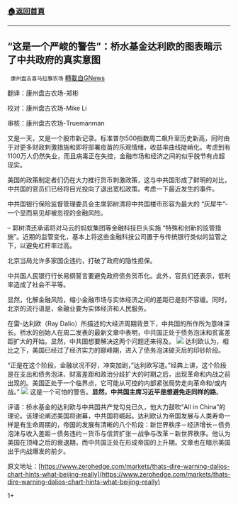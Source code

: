 ###  [:house:返回首頁](https://github.com/ourhimalayas/txt)
---

## &#8220;这是一个严峻的警告&#8221;：桥水基金达利欧的图表暗示了中共政府的真实意图
` 康州盘古喜马拉雅农场` [轉載自GNews](https://gnews.org/zh-hans/609076/)

翻译：康州盘古农场-郑彬

校对：康州盘古农场-Mike Li

审核：康州盘古农场-Truemanman

又是一天，又是一个股市新记录。标准普尔500指数周二飙升至历史新高，同时由于对更多财政刺激措施和即将部署疫苗的乐观情绪，收益率曲线陡峭化。考虑到有1100万人仍然失业，而且病毒正在失控，金融市场和经济之间的似乎脱节有点超现实。

美国的政策制定者们仍在大力推行货币刺激政策，这与中共国形成了鲜明的对比，中共国的官员们已经将目光投向了退出宽松政策。考虑一下最近发生的事件。

中共国银行保险监督管理委员会主席郭树清将中共国楼市形容为最大的 “灰犀牛”-一个显而易见却被忽视的金融风险。

– 郭树清还承诺将对马云的蚂蚁集团等金融科技巨头实施 “特殊和创新的监管措施”。近期的监管变化，基本上将这些金融科技公司置于与传统银行类似的监管之下，以避免杠杆率过高。

北京当局允许多家国企违约，打破了政府的隐性担保。

中共国人民银行行长易纲誓言要避免政府债务货币化。此外，官员们还表示，低利率造成了社会不平等。

显然，化解金融风险，缩小金融市场与实体经济之间的差距已是刻不容缓。同时，北京的流行语是，金融业要为实体经济和人民服务。

在雷-达利欧（Ray Dalio）所描述的大经济周期背景下，中共国的所作所为意味深长。桥水的创始人在周二发表的最新文章中表明，中共国正处于债务泡沫和贫富差距扩大的开始。显然，中共国想要解决这两个问题还来得及。
![]()![](https://gnews-media-offload.s3.amazonaws.com/wp-content/uploads/2020/12/02001520/%E5%9B%BE%E7%89%8716.png)
达利欧认为，相比之下，美国已经过了经济实力的巅峰期，进入了债务泡沫破灭后的印钞阶段。

“正是在这个阶段，金融状况不好，冲突加剧，”达利欧写道。”经典上讲，这个阶段是在支出和债务泡沫、财富差距和政治分歧扩大的时期之后，出现革命和内战之前出现的。美国正处于一个临界点，它可能从可控的内部紧张局势走向革命和/或内战。”
![]()![](https://gnews-media-offload.s3.amazonaws.com/wp-content/uploads/2020/12/02001658/%E5%9B%BE%E7%89%8717.png)
这是一个可怕的警告。**显然，中共国主席习近平是想避免走同样的路**。

评语：桥水基金的达利欧与中共国共产党勾兑已久，他大力鼓吹“All in China”的理论。该理论阐述美国将谢幕，中共国将崛起。达利欧认为帝国发展与人类寿命一样是有生命周期的，帝国的发展有清晰的八个阶段：新世界秩序－经济增长－债务泡沫与收入差距－债务违约－货币与信贷扩张－战争与改革－新世界秩序。他认为美国在顶峰之后的衰退期，而中共国正处在形成帝国的上升期。文章也在暗示美国出于内战爆发的前夕。

原文地址：[https://www.zerohedge.com/markets/thats-dire-warning-dalios-chart-hints-what-beijing-really](https://www.zerohedge.com/markets/thats-dire-warning-dalios-chart-hints-what-beijing-really)

1+
